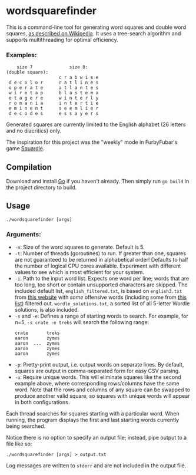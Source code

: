 # wordsquarefinder

This is a command-line tool for generating word squares and double word squares,
[as described on Wikipedia](https://en.wikipedia.org/wiki/Word_square). It uses
a tree-search algorithm and supports multithreading for optimal efficiency.

### Examples:

```
    size 7              size 8:
(double square):
                    c r a b w i s e
 d e c o l o r      r a t l i n e s
 o p e r a t e      a t l a n t e s
 w i r e t a p      b l a s t e m a
 e t a g e r e      w i n t e r l y
 r o m a n i a      i n t e r t i e
 e m i n e n t      s e e m l i e r
 d e c o d e s      e s s a y e r s
```

Generated squares are currently limited to the English alphabet (26 letters and
no diacritics) only.

The inspiration for this project was the "weekly" mode in FurbyFubar's game
[Squardle](https://fubargames.se/squardle/).

## Compilation

Download and install [Go](https://go.dev/dl/) if you haven't already. Then
simply run `go build` in the project directory to build.

## Usage

`./wordsquarefinder [args]`

### Arguments:

* `-n`: Size of the word squares to generate. Default is 5.
* `-t`: Number of threads (goroutines) to run. If greater than one, squares are
  not guaranteed to be returned in alphabetical order! Defaults to half the
  number of logical CPU cores available. Experiment with different values to see
  which is most efficient for your system.
* `-i`: Path to the input word list. Expects one word per line; words that are
  too long, too short or contain unsupported characters are skipped. The
  included default list, `english_filtered.txt`, is based on `english3.txt` from
  [this website][1] with *some* offensive words (including some from
  [this list][2]) filtered out. `wordle_solutions.txt`, a sorted list of all
  5-letter Wordle solutions, is also included.
* `-s` and `-e`: Defines a range of starting words to search. For example, for
  n=5, `-s crate -e treks` will search the following range:
	```
	crate       treks
	aaron       zymes
	aaron  ...  zymes
	aaron       zymes
	aaron       zymes
	```
* `-p`: Pretty-print output, i.e. output words on separate lines. By default,
  squares are output in comma-separated form for easy CSV parsing.
* `-u`: Require unique words. This will eliminate squares like the second
  example above, where corresponding rows/columns have the same word. Note that
  the rows and columns of any square can be swapped to produce another valid
  square, so squares with unique words will appear in both configurations.

Each thread searches for squares starting with a particular word. When running,
the program displays the first and last starting words currently being searched.

Notice there is no option to specify an output file; instead, pipe output to a
file like so:

`./wordsquarefinder [args] > output.txt`

Log messages are written to `stderr` and are not included in the output file.

[1]: http://gwicks.net/justwords.htm
[2]: https://github.com/LDNOOBW/List-of-Dirty-Naughty-Obscene-and-Otherwise-Bad-Words
